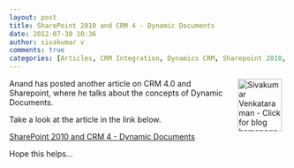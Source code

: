 ```yaml
---
layout: post
title: SharePoint 2010 and CRM 4 - Dynamic Documents
date: 2012-07-30 10:36
author: sivakumar v
comments: true
categories: [Articles, CRM Integration, Dynamics CRM, Sharepoint 2010, Sivakumar Venkataraman, Uncategorized]
---
```

<p style="text-align: left;"><a title="Sivakumar Venkataraman - Click for blog homepage"><img border="0" hspace="10" alt="Sivakumar Venkataraman - Click for blog homepage" align="right" src="https://microsofttpd.github.io/assets/0871.sivav.jpg" width="80" height="95" /></a>Anand has posted another article on CRM 4.0 and Sharepoint, where he talks about the concepts of Dynamic Documents.</p>
<p>Take a look at the article in the link below.</p>
<p><a title="SharePoint 2010 and CRM 4 - Dynamic Documents" href="http://blogs.technet.com/b/anand_nigam/archive/2011/11/07/sharepoint-2010-and-crm-4-dynamic-documents.aspx" target="_blank">SharePoint 2010 and CRM 4 - Dynamic Documents</a></p>
<p>Hope this helps...</p>
